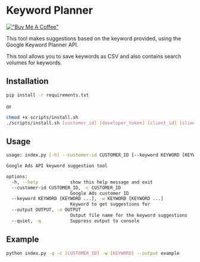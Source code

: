 # Keyword Planner
[!["Buy Me A Coffee"](https://www.buymeacoffee.com/assets/img/custom_images/orange_img.png)](https://www.buymeacoffee.com/umutkorkmaz)

This tool makes suggestions based on the keyword provided, using the Google Keyword Planner API.

This tool allows you to save keywords as CSV and also contains search volumes for keywords.

## Installation

```bash
pip install -r requirements.txt
```

or 

```bash
chmod +x scripts/install.sh
./scripts/install.sh [customer_id] [developer_token] [client_id] [client_secret] [refresh_token]
```


## Usage

```bash
usage: index.py [-h] --customer-id CUSTOMER_ID [--keyword KEYWORD [KEYWORD ...]] [--output OUTPUT] [--quiet]

Google Ads API keyword suggestion tool

options:
  -h, --help            show this help message and exit
  --customer-id CUSTOMER_ID, -c CUSTOMER_ID
                        Google Ads customer ID
  --keyword KEYWORD [KEYWORD ...], -w KEYWORD [KEYWORD ...]
                        Keyword to get suggestions for
  --output OUTPUT, -o OUTPUT
                        Output file name for the keyword suggestions
  --quiet, -q           Suppress output to console
```

## Example

```bash
python index.py -q -c [CUSTOMER_ID] -w [KEYWORD] --output example
```
